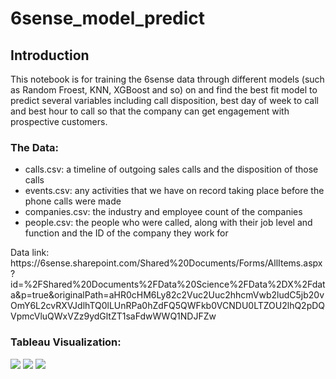 # 6sense_model_predict

## Introduction
This notebook is for training the 6sense data through different models (such as Random Froest, KNN, XGBoost and so) on and find the best fit model to predict several variables including call disposition, best day of week to call and best hour to call so that the company can get engagement with prospective customers.

### The Data:
<ul>
<li>calls.csv: a timeline of outgoing sales calls and the disposition of those calls</li>
<li>events.csv: any activities that we have on record taking place before the phone calls were made</li>
<li>companies.csv: the industry and employee count of the companies</li>
<li>people.csv: the people who were called, along with their job level and function and the ID of the company they work for</li>
</ul>
Data link: https://6sense.sharepoint.com/Shared%20Documents/Forms/AllItems.aspx?id=%2FShared%20Documents%2FData%20Science%2FData%2DX%2Fdata&p=true&originalPath=aHR0cHM6Ly82c2Vuc2Uuc2hhcmVwb2ludC5jb20vOmY6L2cvRXVJdlhTQ0lLUnRPa0hZdFQ5QWFkb0VCNDU0LTZOU2lhQ2pDQVpmcVluQWxVZz9ydGltZT1saFdwWWQ1NDJFZw

### Tableau Visualization:
<img src="https://github.com/YingluDeng/6sense_model_predict/blob/main/Tableau/Screen%20Shot%202563-10-19%20at%209.45.03%20PM.png" />
<img src="https://github.com/YingluDeng/6sense_model_predict/blob/main/Tableau/Screen%20Shot%202563-10-19%20at%209.51.28%20PM.png" />
<img src="https://github.com/YingluDeng/6sense_model_predict/blob/main/Tableau/Screen%20Shot%202563-10-19%20at%209.59.38%20PM.png" />
